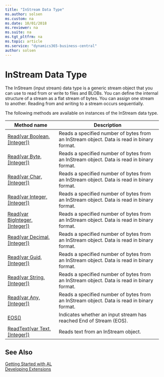 ```yaml
---
title: "InStream Data Type"
ms.author: solsen
ms.custom: na
ms.date: 10/01/2018
ms.reviewer: na
ms.suite: na
ms.tgt_pltfrm: na
ms.topic: article
ms.service: "dynamics365-business-central"
author: solsen
---
```

[//]: # (START>DO_NOT_EDIT)
[//]: # (IMPORTANT:Do not edit any of the content between here and the END>DO_NOT_EDIT.)
[//]: # (Any modifications should be made in the .resx files in the ModernDev repo.)
# InStream Data Type
The InStream (input stream) data type is a generic stream object that you can use to read from or write to files and BLOBs. You can define the internal structure of a stream as a flat stream of bytes. You can assign one stream to another. Reading from and writing to a stream occurs sequentially.
  


The following methods are available on instances of the InStream data type.

|Method name|Description|
|-----------|-----------|
|[Read(var Boolean, [Integer])](instream-read-boolean-integer-method.md)|Reads a specified number of bytes from an InStream object. Data is read in binary format.|
|[Read(var Byte, [Integer])](instream-read-byte-integer-method.md)|Reads a specified number of bytes from an InStream object. Data is read in binary format.|
|[Read(var Char, [Integer])](instream-read-char-integer-method.md)|Reads a specified number of bytes from an InStream object. Data is read in binary format.|
|[Read(var Integer, [Integer])](instream-read-integer-integer-method.md)|Reads a specified number of bytes from an InStream object. Data is read in binary format.|
|[Read(var BigInteger, [Integer])](instream-read-biginteger-integer-method.md)|Reads a specified number of bytes from an InStream object. Data is read in binary format.|
|[Read(var Decimal, [Integer])](instream-read-decimal-integer-method.md)|Reads a specified number of bytes from an InStream object. Data is read in binary format.|
|[Read(var Guid, [Integer])](instream-read-guid-integer-method.md)|Reads a specified number of bytes from an InStream object. Data is read in binary format.|
|[Read(var String, [Integer])](instream-read-string-integer-method.md)|Reads a specified number of bytes from an InStream object. Data is read in binary format.|
|[Read(var Any, [Integer])](instream-read-joker-integer-method.md)|Reads a specified number of bytes from an InStream object. Data is read in binary format.|
|[EOS()](instream-eos-method.md)|Indicates whether an input stream has reached End of Stream (EOS).|
|[ReadText(var Text, [Integer])](instream-readtext-method.md)|Reads text from an InStream object.|

[//]: # (IMPORTANT: END>DO_NOT_EDIT)
## See Also
[Getting Started with AL](../devenv-get-started.md)  
[Developing Extensions](../devenv-dev-overview.md)  